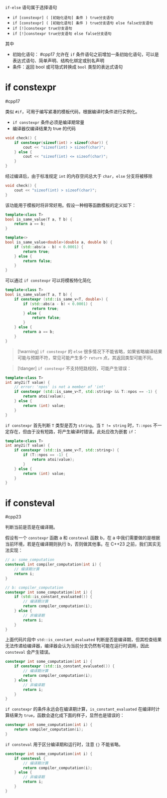 `if-else` 语句属于选择语句
* `if [constexpr] ( [初始化语句] 条件 ) true分支语句`
* `if [constexpr] ( [初始化语句] 条件 ) true分支语句 else false分支语句`
* `if [!]constexpr true分支语句`
* `if [!]constexpr true分支语句 else false分支语句`

其中
* 初始化语句： #cpp17 允许在 `if` 条件语句之前增加一条初始化语句，可以是表达式语句、简单声明、结构化绑定或别名声明
* 条件：返回 bool 或可隐式转换成 `bool` 类型的表达式语句
# if constexpr
#cpp17

类似 `#if`，可用于编写紧凑的模板代码，根据编译时条件进行实例化。
* `if constexpr` 条件必须是编译期常量
* 编译器仅编译结果为 true 的代码

```c++
void check() {
    if constexpr(sizeof(int) > sizeof(char)) {
        cout << "sizeof(int) > sizeof(char)";
    } else {
        cout << "sizeof(int) <= sizeof(char)";
    }
}
```

经过编译后，由于标准规定 `int` 的内存空间总大于 `char`，`else` 分支将被移除

```c++
void check() {
    cout << "sizeof(int) > sizeof(char)";
}
```

该功能用于模板时将非常好用。假设一种相等函数模板的定义如下：

```c++
template<class T>
bool is_same_value(T a, T b) {
    return a == b;
}

template<>
bool is_same_value<double>(double a, double b) {
    if (std::abs(a - b) < 0.0001) {
        return true;
    } else {
        return false;
    }
}
```

可以通过 `if constexpr` 可以将模板特化简化

```c++
template<class T>
bool is_same_value(T a, T b) {
    if constexpr (std::is_same_v<T, double>) {
        if (std::abs(a - b) < 0.0001) {
            return true;
        } else {
            return false;
        }
    } else {
        return a == b;
    }
}
```

>[!warning] `if constexpr` 的 `else` 很多情况下不能省略，如果省略编译结果可能与预期不符，常见可能产生多个 `return` 点，其返回类型可能不同。

> [!danger] `if constexpr` 不支持短路规则，可能产生错误：

```c++
template<class T>
int any2i(T value) {
    // error: 'npos' is not a member of 'int'
    if constexpr (std::is_same_v<T, std::string> && T::npos == -1) {
        return atoi(value);
    } else {
        return (int) value;
    }
}
```

`if constexpr` 首先判断 `T` 类型是否为 `string`。当 `T != string` 时，`T::npos` 不一定存在，但由于没有短路，将产生编译时错误。此处应改为嵌套 `if`：

```c++
template<class T>
int any2i(T value) {
    if constexpr (std::is_same_v<T, std::string>) {
        if (T::npos == -1) {
            return atoi(value);
        }
    } else {
        return (int) value;
    }
}
```
# if consteval
#cpp23

判断当前是否是在编译期。

假设有一个 `constexpr` 函数 a 和 `consteval` 函数 b，在 a 中我们需要做的是根据当前环境，若是在编译期则执行 b，否则做其他事。在 C++23 之前，我们其实无法实现：

```c++
// a: some_computation
consteval int compiler_computation(int i) {
    // 编译期计算
    return i;
}

// b: compiler_computation
constexpr int some_computation(int i) {
    if (std::is_constant_evaluated()) {
        // 编译期计算
        return compiler_computation(i);
    } else {
        // 非编译期
        return i;
    }
}
```

上面代码片段中 `std::is_constant_evaluated` 判断是否是编译期，但其检查结果无法传递给编译器，编译器会认为当前分支仍然有可能在运行时调用，因此 `consteval` 会产生错误。

```c++
constexpr int some_computation(int i) {
    if constexpr (std::is_constant_evaluated()) {
        // 编译期计算
        return compiler_computation(i);
    } else {
        // 非编译期
        return i;
    }
}
```

`if constexpr` 的条件永远会在编译期计算，`is_constant_evaluated` 在编译时计算结果为 `true`，函数会退化成下面的样子，显然也是错误的：

```c++
constexpr int some_computation(int i) {
    return compiler_computation(i);
}
```

`if consteval` 用于区分编译期和运行时，注意 `{}` 不能省略。

```c++
constexpr int some_computation(int i) {
    if consteval {
        // 编译期计算
        return compiler_computation(i);
    } else {
        // 非编译期
        return i;
    }
}
```
